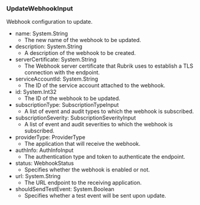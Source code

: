### UpdateWebhookInput
Webhook configuration to update.

- name: System.String
  - The new name of the webhook to be updated.
- description: System.String
  - A description of the webhook to be created.
- serverCertificate: System.String
  - The Webhook server certificate that Rubrik uses to establish a TLS connection with the endpoint.
- serviceAccountId: System.String
  - The ID of the service account attached to the webhook.
- id: System.Int32
  - The ID of the webhook to be updated.
- subscriptionType: SubscriptionTypeInput
  - A list of event and audit types to which the webhook is subscribed.
- subscriptionSeverity: SubscriptionSeverityInput
  - A list of event and audit severities to which the webhook is subscribed.
- providerType: ProviderType
  - The application that will receive the webhook.
- authInfo: AuthInfoInput
  - The authentication type and token to authenticate the endpoint.
- status: WebhookStatus
  - Specifies whether the webhook is enabled or not.
- url: System.String
  - The URL endpoint to the receiving application.
- shouldSendTestEvent: System.Boolean
  - Specifies whether a test event will be sent upon update.
